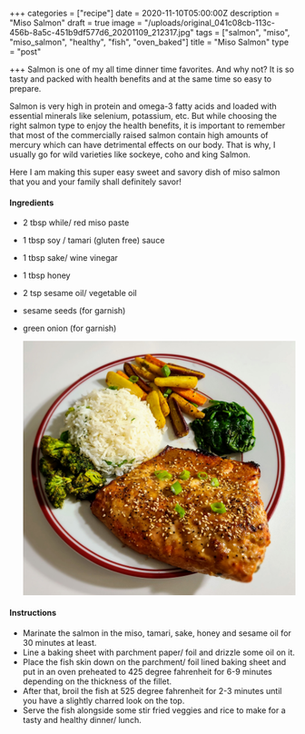 +++
categories = ["recipe"]
date = 2020-11-10T05:00:00Z
description = "Miso Salmon"
draft = true
image = "/uploads/original_041c08cb-113c-456b-8a5c-451b9df577d6_20201109_212317.jpg"
tags = ["salmon", "miso", "miso_salmon", "healthy", "fish", "oven_baked"]
title = "Miso Salmon"
type = "post"

+++
Salmon is one of my all time dinner time favorites. And why not? It is so tasty and packed with health benefits and at the same time so easy to prepare. 

Salmon is very high in protein and omega-3 fatty acids and loaded with essential minerals like selenium, potassium, etc. But while choosing the right salmon type to enjoy the health benefits, it is important to remember that most of the commercially raised salmon contain high amounts of mercury which can have detrimental effects on our body. That is why, I usually go for wild varieties like sockeye, coho and king Salmon. 

Here I am making this super easy sweet and savory dish of miso salmon that you and your family shall definitely savor!

#### Ingredients

* 2 tbsp while/ red miso paste
* 1 tbsp soy / tamari (gluten free) sauce
* 1 tbsp sake/ wine vinegar
* 1 tbsp honey
* 2 tsp sesame oil/ vegetable oil 
* sesame seeds (for garnish)
* green onion (for garnish)

  ![](/uploads/20201109_204918.jpg)

#### Instructions

* Marinate the salmon in the miso, tamari, sake, honey and sesame oil for 30 minutes at least.
* Line a baking sheet with parchment paper/ foil and drizzle some oil on it.
* Place the fish skin down on the parchment/ foil lined baking sheet and put in an oven preheated to 425 degree fahrenheit for 6-9 minutes depending on the thickness of the fillet.
* After that, broil the fish at 525 degree fahrenheit for 2-3 minutes until you have a slightly charred look on the top.
* Serve the fish alongside some stir fried veggies and rice to make for a tasty and healthy dinner/ lunch.